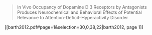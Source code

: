 > In Vivo Occupancy of Dopamine D 3 Receptors by Antagonists Produces Neurochemical and Behavioral Effects of Potential Relevance to Attention-Deficit–Hyperactivity Disorder

[[barth2012.pdf#page=1&selection=30,0,38,22|barth2012, page 1]]

